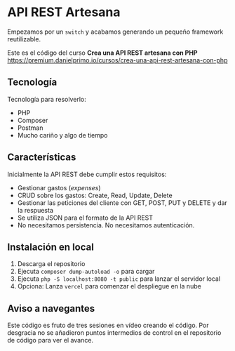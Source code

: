 # API REST Artesana

Empezamos por un `switch` y acabamos generando un pequeño framework reutilizable.

Este es el código del curso **Crea una API REST artesana con PHP** https://premium.danielprimo.io/cursos/crea-una-api-rest-artesana-con-php

## Tecnología

Tecnología para resolverlo:
- PHP
- Composer
- Postman
- Mucho cariño y algo de tiempo

## Características

Inicialmente la API REST debe cumplir estos requisitos:

- Gestionar gastos (*expenses*)
- CRUD sobre los gastos: Create, Read, Update, Delete
- Gestionar las peticiones del cliente con GET, POST, PUT y DELETE y dar la respuesta
- Se utiliza JSON para el formato de la API REST
- No necesitamos persistencia. No necesitamos autenticación.

## Instalación en local

1. Descarga el repositorio
2. Ejecuta `composer dump-autoload -o` para cargar 
3. Ejecuta `php -S localhost:8080 -t public` para lanzar el servidor local
4. Opciona: Lanza `vercel` para comenzar el despliegue en la nube

## Aviso a navegantes

Este código es fruto de tres sesiones en vídeo creando el código. 
Por desgracia no se añadieron puntos intermedios de control en el repositorio de código para ver el avance.
